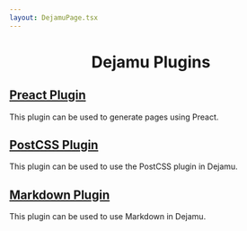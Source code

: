 ```yaml
---
layout: DejamuPage.tsx
---
```


<h1>
  <p align="center">
  Dejamu Plugins
  </p>
</h1>

<section class="center-box card-list">
  <article class="card">
    <h2><a href="https://github.com/ikasoba/dejamu/tree/main/plugins/preact">
    Preact Plugin
    </a></h2>
    <p>
    This plugin can be used to generate pages using Preact.
    </p>
  </article>

  <article class="card">
    <h2><a href="https://github.com/ikasoba/dejamu/tree/main/plugins/postcss">
    PostCSS Plugin
    </a></h2>
    <p>
    This plugin can be used to use the PostCSS plugin in Dejamu.
    </p>
  </article>

  <article class="card">
    <h2><a href="https://github.com/ikasoba/dejamu/tree/main/plugins/md">
    Markdown Plugin
    </a></h2>
    <p>
    This plugin can be used to use Markdown in Dejamu.
    </p>
  </article>
</section>